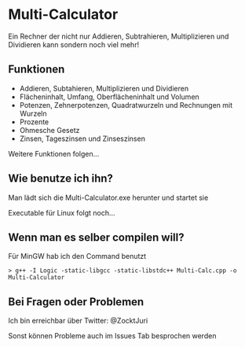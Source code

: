 # Multi-Calculator
Ein Rechner der nicht nur Addieren, Subtrahieren, Multiplizieren und Dividieren kann sondern noch viel mehr!

## Funktionen
- Addieren, Subtahieren, Multiplizieren und Dividieren
- Flächeninhalt, Umfang, Oberflächeninhalt und Volumen
- Potenzen, Zehnerpotenzen, Quadratwurzeln und Rechnungen mit Wurzeln
- Prozente
- Ohmesche Gesetz
- Zinsen, Tageszinsen und Zinseszinsen

Weitere Funktionen folgen...

## Wie benutze ich ihn?
Man lädt sich die Multi-Calculator.exe herunter und startet sie

Executable für Linux folgt noch...

## Wenn man es selber compilen will?
Für MinGW hab ich den Command benutzt
```
> g++ -I Logic -static-libgcc -static-libstdc++ Multi-Calc.cpp -o Multi-Calculator
```

## Bei Fragen oder Problemen
Ich bin erreichbar über Twitter: @ZocktJuri

Sonst können Probleme auch im Issues Tab besprochen werden
